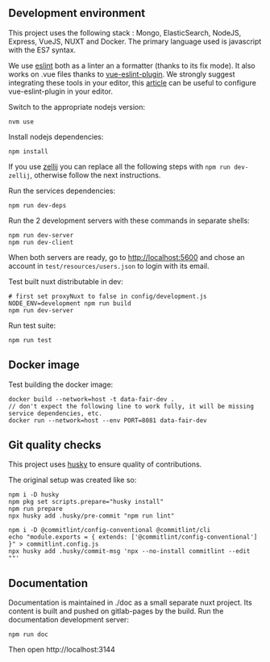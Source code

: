 
## Development environment

This project uses the following stack : Mongo, ElasticSearch, NodeJS, Express, VueJS, NUXT and Docker. The primary language used is javascript with the ES7 syntax.

We use [eslint]() both as a linter an a formatter (thanks to its fix mode). It also works on .vue files thanks to [vue-eslint-plugin](https://github.com/vuejs/eslint-plugin-vue). We strongly suggest integrating these tools in your editor, this [article](https://alligator.io/vuejs/vue-eslint-plugin/) can be useful to configure vue-eslint-plugin in your editor.

Switch to the appropriate nodejs version:

    nvm use

Install nodejs dependencies:

    npm install

If you use [zellij](https://zellij.dev/) you can replace all the following steps with `npm run dev-zellij`, otherwise follow the next instructions.

Run the services dependencies:

    npm run dev-deps

Run the 2 development servers with these commands in separate shells:

    npm run dev-server
    npm run dev-client

When both servers are ready, go to [http://localhost:5600](http://localhost:5600) and chose an account in `test/resources/users.json` to login with its email.

Test built nuxt distributable in dev:

```
# first set proxyNuxt to false in config/development.js
NODE_ENV=development npm run build
npm run dev-server
```

Run test suite:

```
npm run test
```

## Docker image

Test building the docker image:

```
docker build --network=host -t data-fair-dev .
// don't expect the following line to work fully, it will be missing service dependencies, etc.
docker run --network=host --env PORT=8081 data-fair-dev
```

## Git quality checks

This project uses [husky](https://typicode.github.io/husky/) to ensure quality of contributions.

The original setup was created like so:

```
npm i -D husky
npm pkg set scripts.prepare="husky install"
npm run prepare
npx husky add .husky/pre-commit "npm run lint"

npm i -D @commitlint/config-conventional @commitlint/cli
echo "module.exports = { extends: ['@commitlint/config-conventional'] }" > commitlint.config.js
npx husky add .husky/commit-msg 'npx --no-install commitlint --edit ""'
```

## Documentation

Documentation is maintained in ./doc as a small separate nuxt project. Its content is built and pushed on gitlab-pages by the build. Run the documentation development server:

```
npm run doc
```

Then open http://localhost:3144
